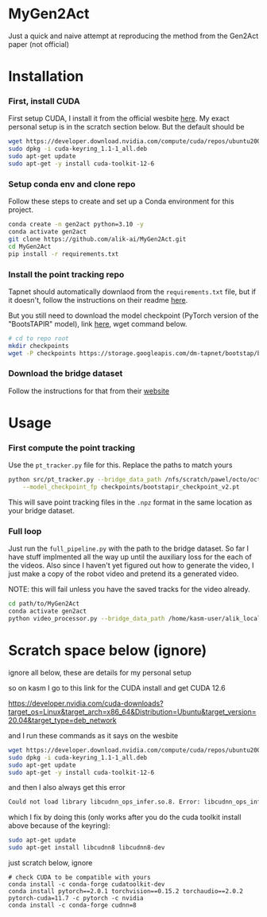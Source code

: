 # MyGen2Act
Just a quick and naive attempt at reproducing the method from the Gen2Act paper (not official)

# Installation

### First, install CUDA

First setup CUDA, I install it from the official wesbite [here](https://developer.nvidia.com/cuda-downloads). My exact personal setup is in the scratch section below. But the default should be

```bash
wget https://developer.download.nvidia.com/compute/cuda/repos/ubuntu2004/x86_64/cuda-keyring_1.1-1_all.deb
sudo dpkg -i cuda-keyring_1.1-1_all.deb
sudo apt-get update
sudo apt-get -y install cuda-toolkit-12-6
```

### Setup conda env and clone repo


Follow these steps to create and set up a Conda environment for this project.

```bash
conda create -n gen2act python=3.10 -y
conda activate gen2act
git clone https://github.com/alik-ai/MyGen2Act.git
cd MyGen2Act
pip install -r requirements.txt
```

### Install the point tracking repo

Tapnet should automatically downlaod from the `requirements.txt` file, but if it doesn't, follow the instructions on their readme [here](https://github.com/google-deepmind/tapnet). 

But you still need to download the model checkpoint (PyTorch version of the "BootsTAPIR" model), link [here](https://storage.googleapis.com/dm-tapnet/bootstap/bootstapir_checkpoint_v2.pt), wget command below. 

```bash
# cd to repo root
mkdir checkpoints
wget -P checkpoints https://storage.googleapis.com/dm-tapnet/bootstap/bootstapir_checkpoint_v2.pt
```

### Download the bridge dataset

Follow the instructions for that from their [website](https://github.com/rail-berkeley/bridge_data_v2) 

# Usage

### First compute the point tracking
Use the `pt_tracker.py` file for this. Replace the paths to match yours 

```bash
python src/pt_tracker.py --bridge_data_path /nfs/scratch/pawel/octo/octo/bridge_dataset/1.0.0 \
    --model_checkpoint_fp checkpoints/bootstapir_checkpoint_v2.pt
``` 

This will save point tracking files in the `.npz` format in the same location as your bridge dataset.

### Full loop
Just run the `full_pipeline.py` with the path to the bridge dataset. So far I have stuff implmented all the way up until the auxiliary loss for the each of the videos. Also since I haven't yet figured out how to generate the video, I just make a copy of the robot video and pretend its a generated video.

NOTE: this will fail unless you have the saved tracks for the video already. 
```bash
cd path/to/MyGen2Act
conda activate gen2act
python video_processor.py --bridge_data_path /home/kasm-user/alik_local_data/bridge_dataset/1.0.0/
```


# Scratch space below (ignore)
ignore all below, these are details for my personal setup

so on kasm I go to this link for the CUDA install and get CUDA 12.6 

https://developer.nvidia.com/cuda-downloads?target_os=Linux&target_arch=x86_64&Distribution=Ubuntu&target_version=20.04&target_type=deb_network

and I run these commands as it says on the wesbite 

```bash
wget https://developer.download.nvidia.com/compute/cuda/repos/ubuntu2004/x86_64/cuda-keyring_1.1-1_all.deb
sudo dpkg -i cuda-keyring_1.1-1_all.deb
sudo apt-get update
sudo apt-get -y install cuda-toolkit-12-6
```

and then I also always get this error
```bash
Could not load library libcudnn_ops_infer.so.8. Error: libcudnn_ops_infer.so.8: cannot open shared object file: No such file or directory
```

which I fix by doing this (only works after you do the cuda toolkit install above because of the keyring):
```bash
sudo apt-get update
sudo apt-get install libcudnn8 libcudnn8-dev
```


just scratch below, ignore 
```
# check CUDA to be compatible with yours 
conda install -c conda-forge cudatoolkit-dev
conda install pytorch==2.0.1 torchvision==0.15.2 torchaudio==2.0.2 pytorch-cuda=11.7 -c pytorch -c nvidia
conda install -c conda-forge cudnn=8

```
